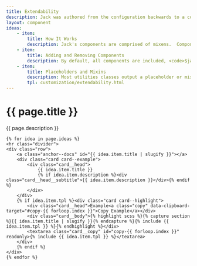 ```yaml
---
title: Extendability
description: Jack was authored from the configuration backwards to a compiled visual.  One of the goals was to build a design system that you didn't have to wage battles against in a war of specificity.  This ensures you're not stuck with an end result that's overly complicated to customize.  The user of the system was put first and foremost.
layout: component
ideas:
    - item:
        title: How It Works
        description: Jack's components are comprised of mixens.  Component styles are generated when they are flipped to a state of inclusion at the time the library is compiled.  To include the card component, you would override the variable that determines whether or not that the card component is included at compilation time, <code>$include_component_card&#58; true;</code>.
    - item:
        title: Adding and Removing Components
        description: By default, all components are included, <code>$jack_include_all&#58; true !default;</code>.  You may cherry-pick components to exclude at this point.  Setting <code>$include_component_card&#58; false;</code> before Jack's Sass compiles would include all components minus the card one.  Conversely, you can set <code>$jack_include_all&#58; false;</code> followed by <code>$include_component_card&#58; true;</code> to output just the card component.
    - item:
        title: Placeholders and Mixins
        description: Most utilities classes output a placeholder or mixin, even if their respective stylesheet isn't included and generated.  This lets you leverage their usefulness whilst not bloating your output.
        tpl: customization/extendability.html
---
```

<div class="container content">
    <h1>{{ page.title }}</h1>
    <p class="well">{{ page.description }}</p>

    {% for idea in page.ideas %}
    <hr class="divider">
    <div class="row">
        <a class="anchor--docs" id="{{ idea.item.title | slugify }}"></a>
        <div class="card card--example">
            <div class="card__head">
                {{ idea.item.title }}
                {% if idea.item.description %}<div class="card__head__subtitle">{{ idea.item.description }}</div>{% endif %}
            </div>
        </div>
        {% if idea.item.tpl %}<div class="card card--highlight">
            <div class="card__head">Example<a class="copy" data-clipboard-target="#copy-{{ forloop.index }}">Copy Example</a></div>
            <div class="card__body">{% highlight scss %}{% capture section %}{{ idea.item.title | slugify }}{% endcapture %}{% include {{ idea.item.tpl }} %}{% endhighlight %}</div>
            <textarea class="card__copy" id="copy-{{ forloop.index }}" readonly>{% include {{ idea.item.tpl }} %}</textarea>
        </div>
        {% endif %}
    </div>
    {% endfor %}
</div>